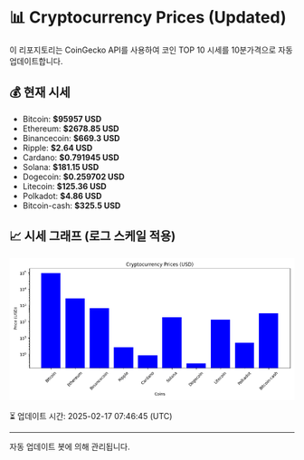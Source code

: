 
# 📊 Cryptocurrency Prices (Updated)

이 리포지토리는 CoinGecko API를 사용하여 코인 TOP 10 시세를 10분가격으로 자동 업데이트합니다.

## 💰 현재 시세
- Bitcoin: **$95957 USD**
- Ethereum: **$2678.85 USD**
- Binancecoin: **$669.3 USD**
- Ripple: **$2.64 USD**
- Cardano: **$0.791945 USD**
- Solana: **$181.15 USD**
- Dogecoin: **$0.259702 USD**
- Litecoin: **$125.36 USD**
- Polkadot: **$4.86 USD**
- Bitcoin-cash: **$325.5 USD**

## 📈 시세 그래프 (로그 스케일 적용)
![Crypto Prices](crypto_prices.png)

⏳ 업데이트 시간: 2025-02-17 07:46:45 (UTC)

---
자동 업데이트 봇에 의해 관리됩니다.
